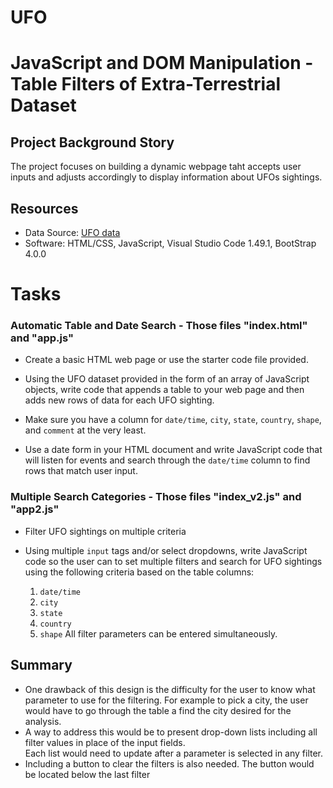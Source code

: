 # UFO
# JavaScript and DOM Manipulation - Table Filters of Extra-Terrestrial Dataset

## Project Background Story

The project focuses on building a dynamic webpage taht accepts user inputs and adjusts accordingly to display information about UFOs sightings.

## Resources
- Data Source: [UFO data](https://github.com/achoav/UFO/blob/main/static/js/data.js)
- Software: HTML/CSS, JavaScript, Visual Studio Code 1.49.1, BootStrap 4.0.0

# Tasks

### Automatic Table and Date Search - Those files "index.html" and "app.js"

* Create a basic HTML web page or use the starter code file provided.

* Using the UFO dataset provided in the form of an array of JavaScript objects, write code that appends a table to your web page and then adds new rows of data for each UFO sighting.

* Make sure you have a column for `date/time`, `city`, `state`, `country`, `shape`, and `comment` at the very least.

* Use a date form in your HTML document and write JavaScript code that will listen for events and search through the `date/time` column to find rows that match user input.

### Multiple Search Categories - Those files "index_v2.js" and "app2.js"

* Filter UFO sightings on multiple criteria

* Using multiple `input` tags and/or select dropdowns, write JavaScript code so the user can to set multiple filters and search for UFO sightings using the following criteria based on the table columns:

  1. `date/time`
  2. `city`
  3. `state`
  4. `country`
  5. `shape`
All filter parameters can be entered simultaneously.

## Summary
- One drawback of this design is the difficulty for the user to know what parameter to use for the filtering. For example to pick a city, the user would have to go through the table a find the city desired for the analysis.
- A way to address this would be to present drop-down lists including all filter values in place of the input fields.<br>
Each list would need to update after a parameter is selected in any filter.
- Including a button to clear the filters is also needed. The button would be located below the last filter